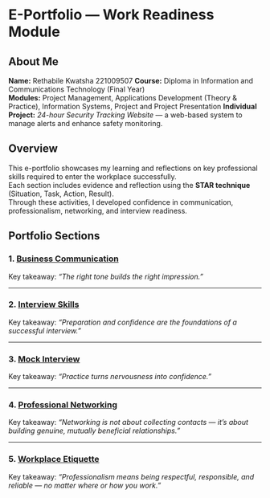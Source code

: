 # E-Portfolio — Work Readiness Module  
##  About Me
**Name:** Rethabile Kwatsha 221009507 
**Course:** Diploma in Information and Communications Technology (Final Year)  
**Modules:** Project Management, Applications Development (Theory & Practice), Information Systems, Project and Project Presentation
**Individual Project:** *24-hour Security Tracking Website* — a web-based system to manage alerts and enhance safety monitoring.  

## Overview

This e-portfolio showcases my learning and reflections on key professional skills required to enter the workplace successfully.  
Each section includes evidence and reflection using the **STAR technique** (Situation, Task, Action, Result).  
Through these activities, I developed confidence in communication, professionalism, networking, and interview readiness.

## Portfolio Sections

### 1. [Business Communication](./business_communication.md)
Key takeaway: *“The right tone builds the right impression.”*

---

### 2. [Interview Skills](./interview_skills.md) 
Key takeaway: *“Preparation and confidence are the foundations of a successful interview.”*

---

### 3. [Mock Interview](./mock_interview.md)
Key takeaway: *“Practice turns nervousness into confidence.”*

---

### 4. [Professional Networking](./professional_networking.md)
Key takeaway: *“Networking is not about collecting contacts — it’s about building genuine, mutually beneficial relationships.”*

---

### 5. [Workplace Etiquette](./workplace_etiquette.md)
Key takeaway: *“Professionalism means being respectful, responsible, and reliable — no matter where or how you work.”*


